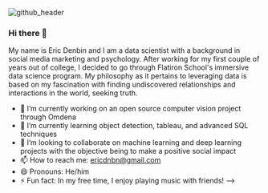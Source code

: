 ![github_header](https://user-images.githubusercontent.com/80349394/140988000-bb13d479-626b-4e7b-8fc6-00fa73ea1fa8.png)

### Hi there 👋

My name is Eric Denbin and I am a data scientist with a background in social media marketing and psychology. After working for my first couple of years out of college, I decided to go through Flatiron School's immersive data science program. My philosophy as it pertains to leveraging data is based on my fascination with finding undiscovered relationships and interactions in the world, seeking truth. 


- 🔭 I’m currently working on an open source computer vision project through Omdena
- 🌱 I’m currently learning object detection, tableau, and advanced SQL techniques
- 👯 I’m looking to collaborate on machine learning and deep learning projects with the objective being to make a positive social impact
- 📫 How to reach me: ericdnbn@gmail.com
- 😄 Pronouns: He/him
- ⚡ Fun fact: In my free time, I enjoy playing music with friends!
-->

<!--
**ericdnbn/ericdnbn** is a ✨ _special_ ✨ repository because its `README.md` (this file) appears on your GitHub profile.

Here are some ideas to get you started:

